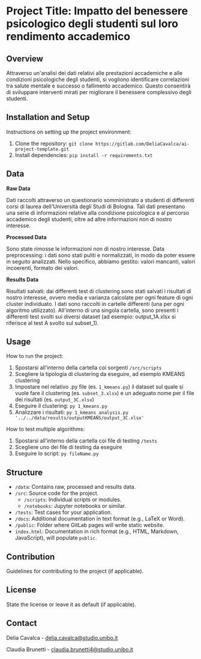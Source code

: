 # Project Title: Impatto del benessere psicologico degli studenti sul loro rendimento accademico

## Overview
Attraverso un'analisi dei dati relativi alle prestazioni accademiche e alle condizioni psicologiche degli studenti, si vogliono identificare correlazioni tra salute mentale e successo o fallimento accademico. Questo consentirà di sviluppare interventi mirati per migliorare il benessere complessivo degli studenti.


## Installation and Setup
Instructions on setting up the project environment:
1. Clone the repository: `git clone https://gitlab.com/DeliaCavalca/ai-project-template.git`
2. Install dependencies: `pip install -r requirements.txt`

## Data

**Raw Data**

Dati raccolti attraverso un questionario somministrato a studenti di differenti corsi di laurea dell'Università degli Studi di Bologna.
Tali dati presentano una serie di informazioni relative alla condizione psicologica e al percorso accademico degli studenti, oltre ad altre informazioni non di nostro interesse.

**Processed Data**

Sono state rimosse le informazioni non di nostro interesse. 
Data preprocessing: i dati sono stati puliti e normalizzati, in modo da poter essere in seguito analizzati.
Nello specifico, abbiamo gestito: valori mancanti, valori incoerenti, formato dei valori.

**Results Data**

Risultati salvati: dai differenti test di clustering sono stati salvati i risultati di nostro interesse, ovvero media e varianza calcolate per ogni feature di ogni cluster individuato.
I dati sono raccolti in cartelle differenti (una per ogni algoritmo utilizzato). All'interno di una singola cartella, sono presenti i differenti test svolti sui diversi dataset (ad esempio: output_1A.xlsx si riferisce al test A svolto sul subset_1).

## Usage
How to run the project:
1. Spostarsi all'interno della cartella coi sorgenti `/src/scripts`
2. Scegliere la tipologia di clustering da eseguire, ad esempio KMEANS clustering
3. Impostare nel relativo .py file (es. `1_kmeans.py`) il dataset sul quale si vuole fare il clustering (es. `subset_3.xlsx`) e un adeguato nome per il file dei risultati (es. `output_3C.xlsx`)
4. Eseguire il clustering: `py 1_kmeans.py`
5. Analizzare i risultati: `py 1_kmeans_analysis.py '../../data/results/outputKMEANS/output_3C.xlsx'`

How to test multiple algorithms:
1. Spostarsi all'interno della cartella coi file di testing `/tests`
2. Scegliere uno dei file di testing da eseguire
4. Eseguire lo script: `py fileName.py`


## Structure
- `/data`: Contains raw, processed and results data.
- `/src`: Source code for the project.
  - `/scripts`: Individual scripts or modules.
  - `/notebooks`: Jupyter notebooks or similar.
- `/tests`: Test cases for your application.
- `/docs`: Additional documentation in text format (e.g., LaTeX or Word).
- `/public`: Folder where GitLab pages will write static website. 
- `index.html`: Documentation in rich format (e.g., HTML, Markdown, JavaScript), will populate `public`.

## Contribution
Guidelines for contributing to the project (if applicable).

## License
State the license or leave it as default (if applicable).

## Contact
Delia Cavalca - delia.cavalca@studio.unibo.it

Claudia Brunetti - claudia.brunetti4@studio.unibo.it
